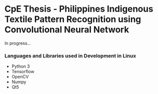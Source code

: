 # CpE Thesis - Philippines Indigenous Textile Pattern Recognition using Convolutional Neural Network

In progress...

### Languages and Libraries used in Development in Linux
* Python 3
* Tensorflow
* OpenCV
* Numpy
* Qt5

